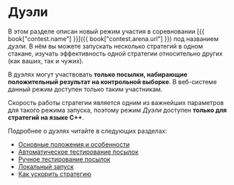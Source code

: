 # Дуэли

В этом разделе описан новый режим участия в соревновании [{{ book["contest.name"] }}]({{ book["contest.arena.url"] }}) под названием *дуэли*.
В нём вы можете запускать несколько стратегий в одном стакане, изучать эффективность одной стратегии относительно других (как ваших, так и чужих).

В дуэлях могут участвовать **только посылки, набирающие положительный результат на контрольной выборке**.
В веб-системе данный режим доступен только таким участникам.

Скорость работы стратегии является одним из важнейших параметров для такого режима запуска, поэтому режим *Дуэли* доступен **только для стратегий на языке C++**.

Подробнее о дуэлях читайте в следующих разделах:

- [Основные положения и особенности](fundamentals.md)
- [Автоматическое тестирование посылок](automatic_mode.md)
- [Ручное тестирование посылок](manual_mode.md)
- [Локальный запуск](local_mode.md)
- [Как ускорить стратегию](fast_strategy.md)
